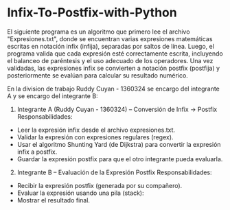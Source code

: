 # Infix-To-Postfix-with-Python

El siguiente programa es un algoritmo que primero lee el archivo "Expresiones.txt", donde se encuentran varias expresiones matemáticas escritas en notación infix (infija), separadas por saltos de línea.
Luego, el programa valida que cada expresión esté correctamente escrita, incluyendo el balanceo de paréntesis y el uso adecuado de los operadores.
Una vez validadas, las expresiones infix se convierten a notación postfix (postfija) y posteriormente se evalúan para calcular su resultado numérico.

En la division de trabajo Ruddy Cuyan - 1360324 se encargo del integrante A y  se encargo del integrante B:

1. Integrante A (Ruddy Cuyan - 1360324) – Conversión de Infix → Postfix
Responsabilidades:
- Leer la expresión infix desde el archivo expresiones.txt.
- Validar la expresión con expresiones regulares (regex).
- Usar el algoritmo Shunting Yard (de Dijkstra) para convertir la expresión infix a postfix.
- Guardar la expresión postfix para que el otro integrante pueda evaluarla.

2. Integrante B – Evaluación de la Expresión Postfix
Responsabilidades:
- Recibir la expresión postfix (generada por su compañero).
- Evaluar la expresión usando una pila (stack):
- Mostrar el resultado final.